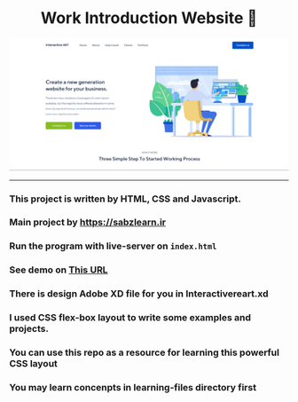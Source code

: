 <h1 align="center"> Work Introduction Website 💼 </h1>
<p align="center">
<img src="./images/banner.png">
</p>

---
### This project is written by HTML, CSS and Javascript.
### Main project by https://sabzlearn.ir
### Run the program with live-server on `index.html`
### See demo on [This URL](https://devmasen.github.io/learning-flex-box/)
### There is design Adobe XD file for you in Interactivereart.xd
### I used CSS flex-box layout to write some examples and projects.
### You can use this repo as a resource for learning this powerful CSS layout
### You may learn concenpts in learning-files directory first
